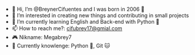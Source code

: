 - 👋 Hi, I’m @BreynerCifuentes and I was born in 2006 👶
- 👀 I’m interested in creating new things and contributing in small projects
- 🌱 I’m currently learning English and Back-end with Python 🐍
- 📫 How to reach me?: cifubrey17@gmial.com
- 🎮 Nikname: Megabrey7
- 🧠 Currently knowlenge: Python 🐍, Git 🐱

<!---
BreynerCifuentes/BreynerCifuentes is a ✨ special ✨ repository because its `README.md` (this file) appears on your GitHub profile.
You can click the Preview link to take a look at your changes.
--->
